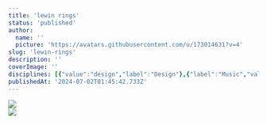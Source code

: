 ```yaml
---
title: 'lewin rings'
status: 'published'
author:
  name: ''
  picture: 'https://avatars.githubusercontent.com/u/173014631?v=4'
slug: 'lewin-rings'
description: ''
coverImage: ''
disciplines: [{"value":"design","label":"Design"},{"label":"Music","value":"music"}]
publishedAt: '2024-07-02T01:45:42.733Z'
---
```


![](/images/lewin-rings-k5Mj.jpg)\
![](/images/lewin-klavierstuck-M4NT.jpeg)